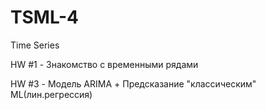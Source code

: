 # TSML-4
Time Series

HW #1 - Знакомство с временными рядами

HW #3 - Модель ARIMA + Предсказание "классическим" ML(лин.регрессия)
